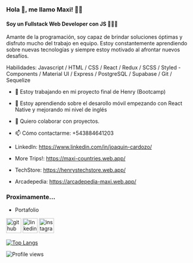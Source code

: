 ### Hola 👋, me llamo Maxi! 👦🏽
####  Soy un Fullstack Web Developer con JS 👨🏽‍💻
Amante de la programación, soy capaz de brindar soluciones óptimas y disfruto mucho del trabajo en equipo. Estoy constantemente aprendiendo sobre nuevas tecnologías y siempre estoy motivado al afrontar nuevos desafíos.

Habilidades: Javascript / HTML / CSS  / React / Redux / SCSS / Styled - Components / Material UI / Express / PostgreSQL / Supabase / Git / Sequelize

- 🔭 Estoy trabajando en mi proyecto final de Henry (Bootcamp) 
- 🌱 Estoy aprendiendo sobre el desarollo móvil empezando con React Native y mejorando mi nivel de inglés 
- 👯 Quiero colaborar con proyectos. 
- 📫 Cómo contactarme: +543884641203 

- LinkedIn: https://www.linkedin.com/in/joaquin-cardozo/

- More Trips!: https://maxi-countries.web.app/

- TechStore: https://henrystechstore.web.app/

- Arcadepedia: https://arcadepedia-maxi.web.app/

### Proximamente...

- Portafolio

[<img src='https://cdn.jsdelivr.net/npm/simple-icons@3.0.1/icons/github.svg' alt='github' height='40'>](https://github.com/mlmaxi98)  [<img src='https://cdn.jsdelivr.net/npm/simple-icons@3.0.1/icons/linkedin.svg' alt='linkedin' height='40'>](https://www.linkedin.com/in/joaquin-cardozo/)  [<img src='https://cdn.jsdelivr.net/npm/simple-icons@3.0.1/icons/instagram.svg' alt='instagram' height='40'>](https://www.instagram.com/mlmaxi98/)  

[![Top Langs](https://github-readme-stats.vercel.app/api/top-langs/?username=mlmaxi98)](https://github.com/anuraghazra/github-readme-stats)

![Profile views](https://gpvc.arturio.dev/mlmaxi98)  
